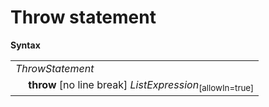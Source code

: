 # Throw statement

**Syntax**

<table>
    <tr>
        <td colspan="2"><i>ThrowStatement</i></td>
    </tr>
    <tr>
        <td>&nbsp;</td><td><b>throw</b> [no line break] <i>ListExpression</i><sub>[allowIn=true]</sub></td>
    </tr>
</table>
